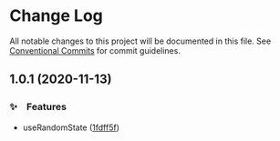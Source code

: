 # Change Log

All notable changes to this project will be documented in this file.
See [Conventional Commits](https://conventionalcommits.org) for commit guidelines.

## 1.0.1 (2020-11-13)


### ✨　Features

* useRandomState ([1fdff5f](https://github.com/bluelovers/ws-react/commit/1fdff5fd1cfc1bac5326fc1e31a35a39e81dcf1f))
